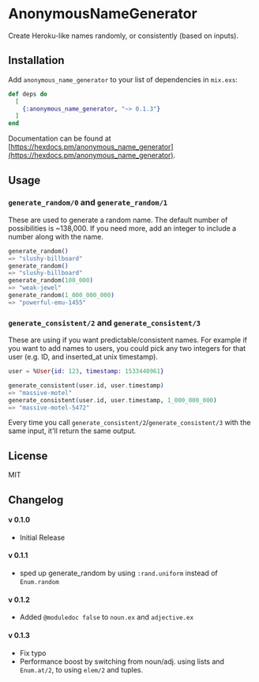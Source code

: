 # AnonymousNameGenerator

Create Heroku-like names randomly, or consistently (based on inputs).

## Installation

Add `anonymous_name_generator` to your list of dependencies in `mix.exs`:

```elixir
def deps do
  [
    {:anonymous_name_generator, "~> 0.1.3"}
  ]
end
```

Documentation can be found at [https://hexdocs.pm/anonymous_name_generator](https://hexdocs.pm/anonymous_name_generator).

## Usage

### `generate_random/0` and `generate_random/1`

These are used to generate a random name. The default number of possibilities is ~138,000. If you need more, add an integer to include a number along with the name.

```elixir
generate_random()
=> "slushy-billboard"
generate_random()
=> "slushy-billboard"
generate_random(100_000)
=> "weak-jewel"
generate_random(1_000_000_000)
=> "powerful-emu-1455"
```

### `generate_consistent/2` and `generate_consistent/3`

These are using if you want predictable/consistent names. For example if you want to add names to users, you could pick any two integers for that user (e.g. ID, and inserted_at unix timestamp).

```elixir
user = %User{id: 123, timestamp: 1533440961}

generate_consistent(user.id, user.timestamp)
=> "massive-motel"
generate_consistent(user.id, user.timestamp, 1_000_000_000)
=> "massive-motel-5472"
```

Every time you call `generate_consistent/2`/`generate_consistent/3` with the same input, it'll return the same output.



## License

MIT

## Changelog

#### v 0.1.0

* Initial Release

#### v 0.1.1

* sped up generate_random by using `:rand.uniform` instead of `Enum.random`

#### v 0.1.2

* Added `@moduledoc false` to `noun.ex` and `adjective.ex`

#### v 0.1.3

* Fix typo
* Performance boost by switching from noun/adj. using lists and `Enum.at/2`, to using `elem/2` and tuples.
